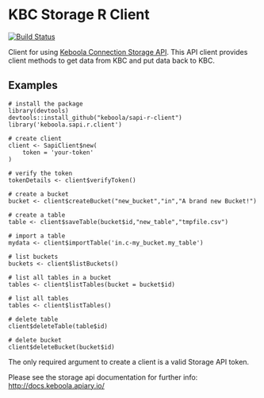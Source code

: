 # KBC Storage R Client

[![Build Status](https://travis-ci.org/keboola/sapi-r-client.svg?branch=master)](https://travis-ci.org/keboola/sapi-r-client)

Client for using [Keboola Connection Storage API](http://docs.keboola.apiary.io/). This API client 
provides client methods to get data from KBC and put data back to KBC.

## Examples
```
# install the package
library(devtools)
devtools::install_github("keboola/sapi-r-client")
library('keboola.sapi.r.client')

# create client
client <- SapiClient$new(
    token = 'your-token'
)

# verify the token
tokenDetails <- client$verifyToken()

# create a bucket
bucket <- client$createBucket("new_bucket","in","A brand new Bucket!")

# create a table
table <- client$saveTable(bucket$id,"new_table","tmpfile.csv")

# import a table
mydata <- client$importTable('in.c-my_bucket.my_table')

# list buckets
buckets <- client$listBuckets()

# list all tables in a bucket
tables <- client$listTables(bucket = bucket$id)

# list all tables
tables <- client$listTables()

# delete table
client$deleteTable(table$id)

# delete bucket
client$deleteBucket(bucket$id)

```

The only required argument to create a client is a valid Storage API token.

Please see the storage api documentation for further info:
http://docs.keboola.apiary.io/

